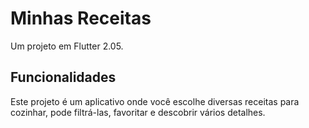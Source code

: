 # Minhas Receitas

Um projeto em Flutter 2.05.

## Funcionalidades

Este projeto é um aplicativo onde você escolhe diversas receitas para cozinhar, pode filtrá-las, favoritar e descobrir vários detalhes.


